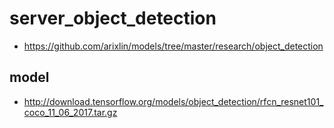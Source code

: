 # server_object_detection

   * https://github.com/arixlin/models/tree/master/research/object_detection
## model
   * http://download.tensorflow.org/models/object_detection/rfcn_resnet101_coco_11_06_2017.tar.gz
